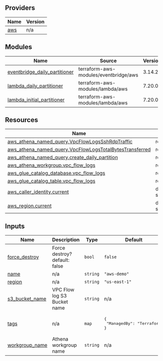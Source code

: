 <!-- BEGIN_TF_DOCS -->


## Providers

| Name | Version |
|------|---------|
| <a name="provider_aws"></a> [aws](#provider\_aws) | n/a |

## Modules

| Name | Source | Version |
|------|--------|---------|
| <a name="module_eventbridge_daily_partitioner"></a> [eventbridge\_daily\_partitioner](#module\_eventbridge\_daily\_partitioner) | terraform-aws-modules/eventbridge/aws | 3.14.2 |
| <a name="module_lambda_daily_partitioner"></a> [lambda\_daily\_partitioner](#module\_lambda\_daily\_partitioner) | terraform-aws-modules/lambda/aws | 7.20.0 |
| <a name="module_lambda_initial_partitioner"></a> [lambda\_initial\_partitioner](#module\_lambda\_initial\_partitioner) | terraform-aws-modules/lambda/aws | 7.20.0 |

## Resources

| Name | Type |
|------|------|
| [aws_athena_named_query.VpcFlowLogsSshRdpTraffic](https://registry.terraform.io/providers/hashicorp/aws/latest/docs/resources/athena_named_query) | resource |
| [aws_athena_named_query.VpcFlowLogsTotalBytesTransferred](https://registry.terraform.io/providers/hashicorp/aws/latest/docs/resources/athena_named_query) | resource |
| [aws_athena_named_query.create_daily_partition](https://registry.terraform.io/providers/hashicorp/aws/latest/docs/resources/athena_named_query) | resource |
| [aws_athena_workgroup.vpc_flow_logs](https://registry.terraform.io/providers/hashicorp/aws/latest/docs/resources/athena_workgroup) | resource |
| [aws_glue_catalog_database.vpc_flow_logs](https://registry.terraform.io/providers/hashicorp/aws/latest/docs/resources/glue_catalog_database) | resource |
| [aws_glue_catalog_table.vpc_flow_logs](https://registry.terraform.io/providers/hashicorp/aws/latest/docs/resources/glue_catalog_table) | resource |
| [aws_caller_identity.current](https://registry.terraform.io/providers/hashicorp/aws/latest/docs/data-sources/caller_identity) | data source |
| [aws_region.current](https://registry.terraform.io/providers/hashicorp/aws/latest/docs/data-sources/region) | data source |

## Inputs

| Name | Description | Type | Default | Required |
|------|-------------|------|---------|:--------:|
| <a name="input_force_destroy"></a> [force\_destroy](#input\_force\_destroy) | Force destroy? default: false | `bool` | `false` | no |
| <a name="input_name"></a> [name](#input\_name) | n/a | `string` | `"aws-demo"` | no |
| <a name="input_region"></a> [region](#input\_region) | n/a | `string` | `"us-east-1"` | no |
| <a name="input_s3_bucket_name"></a> [s3\_bucket\_name](#input\_s3\_bucket\_name) | VPC Flow log S3 Bucket name | `string` | n/a | yes |
| <a name="input_tags"></a> [tags](#input\_tags) | n/a | `map` | <pre>{<br/>  "ManagedBy": "Terraform"<br/>}</pre> | no |
| <a name="input_workgroup_name"></a> [workgroup\_name](#input\_workgroup\_name) | Athena workgroup name | `string` | n/a | yes |
<!-- END_TF_DOCS -->